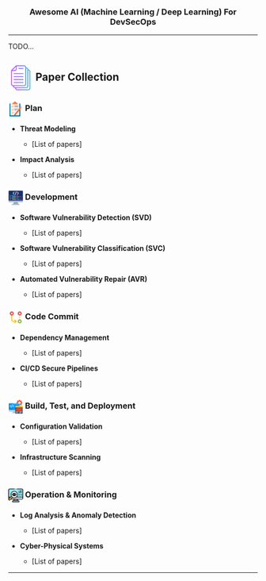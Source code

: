 <div align="center">
<h3> Awesome AI (Machine Learning / Deep Learning) For DevSecOps</h3>
</div>

---

TODO...

## <img src="imgs/collection.png" alt="Paper Collection" width="50" style="vertical-align: middle;" /> Paper Collection

### <img src="imgs/plan.png" alt="Plan" width="30" style="vertical-align: middle;" /> Plan

- **Threat Modeling**
  - [List of papers]

- **Impact Analysis**
  - [List of papers]

### <img src="imgs/dev.png" alt="Dev" width="30" style="vertical-align: middle;" /> Development

- **Software Vulnerability Detection (SVD)**
  - [List of papers]

- **Software Vulnerability Classification (SVC)**
  - [List of papers]

- **Automated Vulnerability Repair (AVR)**
  - [List of papers]

### <img src="imgs/commit.png" alt="Commit" width="30" style="vertical-align: middle;" /> Code Commit

- **Dependency Management**
  - [List of papers]

- **CI/CD Secure Pipelines**
  - [List of papers]

### <img src="imgs/test.png" alt="Test" width="30" style="vertical-align: middle;" /> Build, Test, and Deployment

- **Configuration Validation**
  - [List of papers]

- **Infrastructure Scanning**
  - [List of papers]

### <img src="imgs/monitor.png" alt="Monitor" width="30" style="vertical-align: middle;" /> Operation & Monitoring

- **Log Analysis & Anomaly Detection**
  - [List of papers]

- **Cyber-Physical Systems**
  - [List of papers]

---
